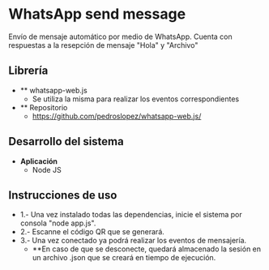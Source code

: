 # WhatsApp send message

Envío de mensaje automático por medio de WhatsApp. Cuenta con respuestas a la resepción de mensaje "Hola" y "Archivo"

## Librería
* ** whatsapp-web.js
  * Se utiliza la misma para realizar los eventos correspondientes
* ** Repositorio
  * https://github.com/pedroslopez/whatsapp-web.js/

## Desarrollo del sistema
* **Aplicación**
  * Node JS
  
## Instrucciones de uso
* 1.- Una vez instalado todas las dependencias, inicie el sistema por consola "node app.js".
* 2.- Escanne el código QR que se generará. 
* 3.- Una vez conectado ya podrá realizar los eventos de mensajería.
  * **En caso de que se desconecte, quedará almacenado la sesión en un archivo .json que se creará en tiempo de ejecución.